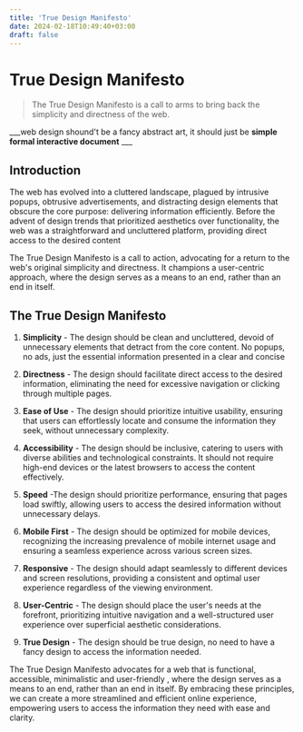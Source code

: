 ```yaml
---
title: 'True Design Manifesto'
date: 2024-02-18T10:49:40+03:00
draft: false
---
```


# True Design Manifesto

> The True Design Manifesto is a call to arms to bring back the simplicity and directness of the web.

___web design shound't be a fancy abstract art, it should just be **simple formal interactive document** ___

## Introduction

The web has evolved into a cluttered landscape, plagued by intrusive popups, obtrusive advertisements, and distracting design elements that obscure the core purpose: delivering information efficiently. Before the advent of design trends that prioritized aesthetics over functionality, the web was a straightforward and uncluttered platform, providing direct access to the desired content

The True Design Manifesto is a call to action, advocating for a return to the web's original simplicity and directness. It champions a user-centric approach, where the design serves as a means to an end, rather than an end in itself.

## The True Design Manifesto

1. **Simplicity** - The design should be clean and uncluttered, devoid of unnecessary elements that detract from the core content. No popups, no ads, just the essential information presented in a clear and concise

2. **Directness** - The design should facilitate direct access to the desired information, eliminating the need for excessive navigation or clicking through multiple pages.

3. **Ease of Use** - The design should prioritize intuitive usability, ensuring that users can effortlessly locate and consume the information they seek, without unnecessary complexity.

4. **Accessibility** - The design should be inclusive, catering to users with diverse abilities and technological constraints. It should not require high-end devices or the latest browsers to access the content effectively.

5. **Speed** -The design should prioritize performance, ensuring that pages load swiftly, allowing users to access the desired information without unnecessary delays. 

6. **Mobile First** - The design should be optimized for mobile devices, recognizing the increasing prevalence of mobile internet usage and ensuring a seamless experience across various screen sizes.

7. **Responsive** - The design should adapt seamlessly to different devices and screen resolutions, providing a consistent and optimal user experience regardless of the viewing environment.

9. **User-Centric** - The design should place the user's needs at the forefront, prioritizing intuitive navigation and a well-structured user experience over superficial aesthetic considerations.

10. **True Design** - The design should be true design, no need to have a fancy design to access the information needed.

The True Design Manifesto advocates for a web that is functional, accessible, minimalistic and user-friendly , where the design serves as a means to an end, rather than an end in itself. By embracing these principles, we can create a more streamlined and efficient online experience, empowering users to access the information they need with ease and clarity.
